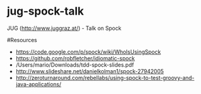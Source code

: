 # jug-spock-talk
JUG (http://www.juggraz.at/) - Talk on Spock

#Resources
- https://code.google.com/p/spock/wiki/WhoIsUsingSpock
- https://github.com/robfletcher/idiomatic-spock
- /Users/mario/Downloads/tdd-spock-slides.pdf
- http://www.slideshare.net/danielkolman1/spock-27942005
- http://zeroturnaround.com/rebellabs/using-spock-to-test-groovy-and-java-applications/
